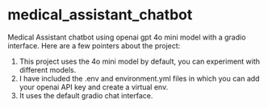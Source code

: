 # medical_assistant_chatbot
Medical Assistant chatbot using openai gpt 4o mini model with a gradio interface.
Here are a few pointers about the project:
1) This project uses the 4o mini model by default, you can experiment with different models.
2) I have included the .env and environment.yml files in which you can add your openai API key and create a virtual env.
3) It uses the default gradio chat interface.
